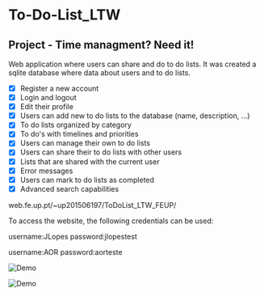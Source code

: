 # To-Do-List_LTW

## Project - Time managment? Need it!

Web application where users can share and do to do lists. It was created a sqlite database where data about users and to do lists.

- [x] Register a new account
- [x] Login and logout
- [x] Edit their profile
- [X] Users can add new to do lists to the database (name, description, …)
- [X] To do lists organized by category
- [X] To do's with timelines and priorities
- [x] Users can manage their own to do lists
- [x] Users can share their to do lists with other users
- [X] Lists that are shared with the current user
- [x] Error messages
- [X] Users can mark to do lists as completed
- [X] Advanced search capabilities

web.fe.up.pt/~up201506197/ToDoList_LTW_FEUP/

To access the website, the following credentials can be used:

username:JLopes
password:jlopestest

username:AOR
password:aorteste


![Demo](https://media.giphy.com/media/l49K0EEUPSDouzAJ2/giphy.gif)

![Demo](https://media.giphy.com/media/3o751YQOIjgVu2nTOw/giphy.gif)
